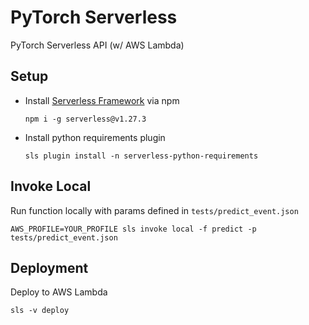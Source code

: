 # PyTorch Serverless
PyTorch Serverless API (w/ AWS Lambda)

## Setup
 - Install [Serverless Framework](https://serverless.com/) via npm
    ```
    npm i -g serverless@v1.27.3
    ```
 - Install python requirements plugin
    ```
    sls plugin install -n serverless-python-requirements
    ```

## Invoke Local
Run function locally with params defined in `tests/predict_event.json`
```
AWS_PROFILE=YOUR_PROFILE sls invoke local -f predict -p tests/predict_event.json
```

## Deployment
Deploy to AWS Lambda
```
sls -v deploy
```
